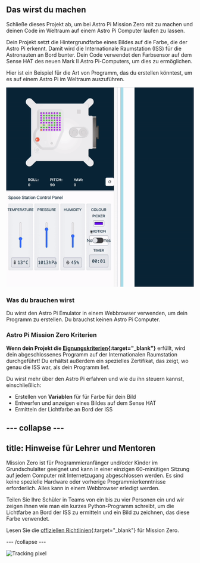 ## Das wirst du machen

Schließe dieses Projekt ab, um bei Astro Pi Mission Zero mit zu machen und deinen Code im Weltraum auf einem Astro Pi Computer laufen zu lassen.

Dein Projekt setzt die Hintergrundfarbe eines Bildes auf die Farbe, die der Astro Pi erkennt. Damit wird die Internationale Raumstation (ISS) für die Astronauten an Bord bunter. Dein Code verwendet den Farbsensor auf dem Sense HAT des neuen Mark II Astro Pi-Computers, um dies zu ermöglichen.

Hier ist ein Beispiel für die Art von Programm, das du erstellen könntest, um es auf einem Astro Pi im Weltraum auszuführen.

![Der Sense HAT-Emulator, der ein Beispielprogramm mit einer Schlange ausführt, deren Hintergrundfarbe sich mit dem Farbwähler ändert.](images/finished.gif)

### Was du brauchen wirst

Du wirst den Astro Pi Emulator in einem Webbrowser verwenden, um dein Programm zu erstellen. Du brauchst keinen Astro Pi Computer.

### Astro Pi Mission Zero Kriterien

**Wenn dein Projekt die [Eignungskriterien](https://astro-pi.org/mission-zero/eligibility){:target="_blank"}** erfüllt, wird dein abgeschlossenes Programm auf der Internationalen Raumstation durchgeführt! Du erhältst außerdem ein spezielles Zertifikat, das zeigt, wo genau die ISS war, als dein Programm lief.

Du wirst mehr über den Astro Pi erfahren und wie du ihn steuern kannst, einschließlich:
+ Erstellen von **Variablen** für für Farbe für dein Bild
+ Entwerfen und anzeigen eines Bildes auf dem Sense HAT
+ Ermitteln der Lichtfarbe an Bord der ISS

--- collapse ---
---
title: Hinweise für Lehrer und Mentoren
---

Mission Zero ist für Programmieranfänger und/oder Kinder im Grundschulalter geeignet und kann in einer einzigen 60-minütigen Sitzung auf jedem Computer mit Internetzugang abgeschlossen werden. Es sind keine spezielle Hardware oder vorherige Programmierkenntnisse erforderlich. Alles kann in einem Webbrowser erledigt werden.

Teilen Sie Ihre Schüler in Teams von ein bis zu vier Personen ein und wir zeigen ihnen wie man ein kurzes Python-Programm schreibt, um die Lichtfarbe an Bord der ISS zu ermitteln und ein Bild zu zeichnen, das diese Farbe verwendet.

Lesen Sie die [offiziellen Richtlinien](https://astro-pi.org/mission-zero/guidelines){:target="_blank"} für Mission Zero.

--- /collapse ---

![Tracking pixel](https://code.org/api/hour/begin_raspberrypi_astropi.png)
